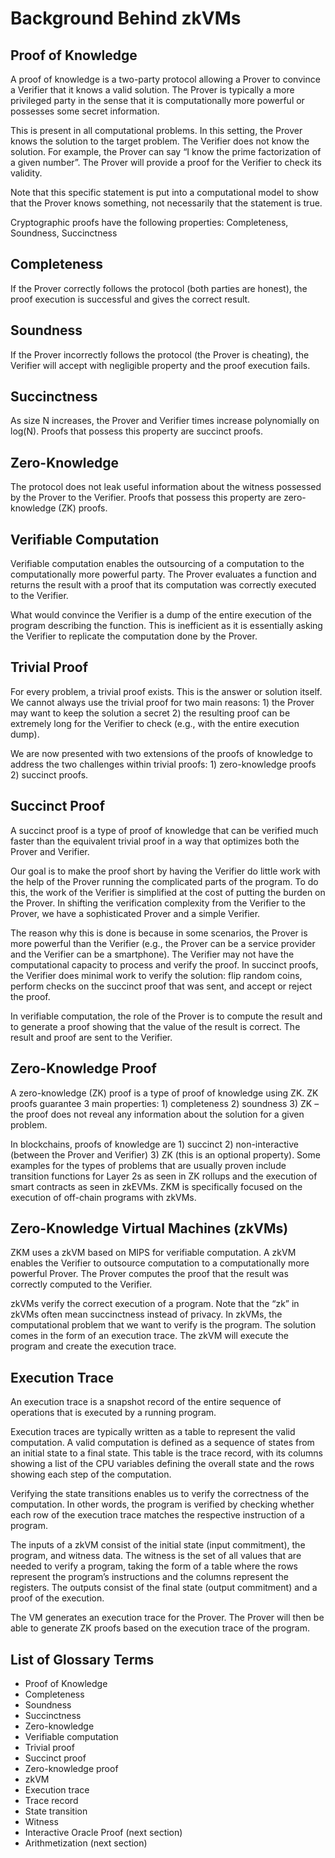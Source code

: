 # Background Behind zkVMs

## Proof of Knowledge

A proof of knowledge is a two-party protocol allowing a Prover to convince a Verifier that it knows a valid solution. The Prover is typically a more privileged party in the sense that it is computationally more powerful or possesses some secret information.&#x20;

This is present in all computational problems. In this setting, the Prover knows the solution to the target problem. The Verifier does not know the solution. For example, the Prover can say “I know the prime factorization of a given number”. The Prover will provide a proof for the Verifier to check its validity.&#x20;

Note that this specific statement is put into a computational model to show that the Prover knows something, not necessarily that the statement is true.&#x20;

Cryptographic proofs have the following properties: Completeness, Soundness, Succinctness

## Completeness&#x20;

If the Prover correctly follows the protocol (both parties are honest), the proof execution is successful and gives the correct result.&#x20;

## Soundness&#x20;

If the Prover incorrectly follows the protocol (the Prover is cheating), the Verifier will accept with negligible property and the proof execution fails.&#x20;

## Succinctness&#x20;

As size N increases, the Prover and Verifier times increase polynomially on log(N). Proofs that possess this property are succinct proofs.&#x20;

## Zero-Knowledge&#x20;

The protocol does not leak useful information about the witness possessed by the Prover to the Verifier. Proofs that possess this property are zero-knowledge (ZK) proofs.&#x20;

## Verifiable Computation&#x20;

Verifiable computation enables the outsourcing of a computation to the computationally more powerful party. The Prover evaluates a function and returns the result with a proof that its computation was correctly executed to the Verifier.&#x20;

What would convince the Verifier is a dump of the entire execution of the program describing the function. This is inefficient as it is essentially asking the Verifier to replicate the computation done by the Prover.

## Trivial Proof&#x20;

For every problem, a trivial proof exists. This is the answer or solution itself. We cannot always use the trivial proof for two main reasons: 1) the Prover may want to keep the solution a secret 2) the resulting proof can be extremely long for the Verifier to check (e.g., with the entire execution dump).&#x20;

We are now presented with two extensions of the proofs of knowledge to address the two challenges within trivial proofs: 1) zero-knowledge proofs 2) succinct proofs.&#x20;

## Succinct Proof

A succinct proof is a type of proof of knowledge that can be verified much faster than the equivalent trivial proof in a way that optimizes both the Prover and Verifier.&#x20;

Our goal is to make the proof short by having the Verifier do little work with the help of the Prover running the complicated parts of the program. To do this, the work of the Verifier is simplified at the cost of putting the burden on the Prover. In shifting the verification complexity from the Verifier to the Prover, we have a sophisticated Prover and a simple Verifier.&#x20;

The reason why this is done is because in some scenarios, the Prover is more powerful than the Verifier (e.g., the Prover can be a service provider and the Verifier can be a smartphone). The Verifier may not have the computational capacity to process and verify the proof. In succinct proofs, the Verifier does minimal work to verify the solution: flip random coins, perform checks on the succinct proof that was sent, and accept or reject the proof.&#x20;

In verifiable computation, the role of the Prover is to compute the result and to generate a proof showing that the value of the result is correct. The result and proof are sent to the Verifier.&#x20;

## Zero-Knowledge Proof&#x20;

A zero-knowledge (ZK) proof is a type of proof of knowledge using ZK. ZK proofs guarantee 3 main properties: 1) completeness 2) soundness 3) ZK – the proof does not reveal any information about the solution for a given problem.&#x20;

In blockchains, proofs of knowledge are 1) succinct 2) non-interactive (between the Prover and Verifier) 3) ZK (this is an optional property). Some examples for the types of problems that are usually proven include transition functions for Layer 2s as seen in ZK rollups and the execution of smart contracts as seen in zkEVMs. ZKM is specifically focused on the execution of off-chain programs with zkVMs.&#x20;

## Zero-Knowledge Virtual Machines (zkVMs)&#x20;

ZKM uses a zkVM based on MIPS for verifiable computation. A zkVM enables the Verifier to outsource computation to a computationally more powerful Prover. The Prover computes the proof that the result was correctly computed to the Verifier.&#x20;

zkVMs verify the correct execution of a program. Note that the “zk” in zkVMs often mean succinctness instead of privacy. In zkVMs, the computational problem that we want to verify is the program. The solution comes in the form of an execution trace. The zkVM will execute the program and create the execution trace.&#x20;

## Execution Trace

An execution trace is a snapshot record of the entire sequence of operations that is executed by a running program.&#x20;

Execution traces are typically written as a table to represent the valid computation. A valid computation is defined as a sequence of states from an initial state to a final state. This table is the trace record, with its columns showing a list of the CPU variables defining the overall state and the rows showing each step of the computation.&#x20;

Verifying the state transitions enables us to verify the correctness of the computation. In other words, the program is verified by checking whether each row of the execution trace matches the respective instruction of a program.&#x20;

The inputs of a zkVM consist of the initial state (input commitment), the program, and witness data. The witness is the set of all values that are needed to verify a program, taking the form of a table where the rows represent the program’s instructions and the columns represent the registers. The outputs consist of the final state (output commitment) and a proof of the execution.&#x20;

The VM generates an execution trace for the Prover. The Prover will then be able to generate ZK proofs based on the execution trace of the program.&#x20;

## List of Glossary Terms&#x20;

* Proof of Knowledge&#x20;
* Completeness&#x20;
* Soundness&#x20;
* Succinctness&#x20;
* Zero-knowledge&#x20;
* Verifiable computation
* Trivial proof&#x20;
* Succinct proof&#x20;
* Zero-knowledge proof&#x20;
* zkVM
* Execution trace&#x20;
* Trace record&#x20;
* State transition&#x20;
* Witness&#x20;
* Interactive Oracle Proof (next section)&#x20;
* Arithmetization (next section)&#x20;
